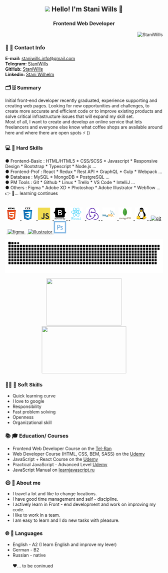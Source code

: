<h2 align="center"><img src="https://media.giphy.com/media/hvRJCLFzcasrR4ia7z/giphy.gif" width="28"> Hello! I'm Stani Wills 🤝</h2> 
<h3 align="center">Frontend Web Developer</h3>
<p align="right"> <img src="https://komarev.com/ghpvc/?username=StaniWills&label=Profile%20views&color=blueviolet&style=flat" alt="StaniWills" /> </p>

### **📧 📲  Contact Info**   

<div align="left">  

**E-mail:** staniwills.info@gmail.com  <br/>
**Telegram:** [StaniWills](https://t.me/StaniWills) <br/>
**GitHub:** [StaniWills](https://github.com/StaniWills) <br/>
**Linkedin:** [Stani Wilhelm](https://www.linkedin.com/in/stani-wills/)</div>

### **🗂 🗄  Summary**

<div align="left">  
Initial front-end developer recently graduated, experience supporting and creating web pages. Looking for new opportunities and challenges, to create more accurate and efficient code or to improve existing products and solve critical infrastructure issues that will expand my skill set.<br/>
Most of all, I want to create and develop an online service that lets freelancers and everyone else know what coffee shops are available around here and where there are open spots ⚡ ))<br/>
</div>

### **💻 🔭  Hard Skills**

<!-- <div align="left">
<a href="https://www.codewars.com/users/StaniWills" target="_blank" rel="noreferrer"> <img src="https://www.codewars.com/users/staniwills/badges/small" alt="codewars"/></a></div>
<div align="left"> -->

● Frontend-Basic : HTML/HTML5 * CSS/SCSS * Javascript * Responsive Design * Bootstrap * Typescript * Node.js ... <br/>
● Frontend-Prof : React * Redux * Rest API * GraphQL * Gulp * Webpack ...<br/>
● Database : MySQL * MongoDB * PostgreSQL ... <br/>
● PM Tools : Git * Github * Linux * Trello * VS Code * IntelliJ ... <br/>
● Others : Figma * Adobe XD * Photoshop * Adobe Illustrator * Webflow ...<br/>
👉 📖... learning continues<br/><br/>
<p><a href="https://www.w3.org/html/" target="_blank" rel="noreferrer"> <img src="https://raw.githubusercontent.com/devicons/devicon/master/icons/html5/html5-original-wordmark.svg" alt="html5" width="40" height="40"/></a>
&nbsp;<a href="https://www.w3schools.com/css/" target="_blank" rel="noreferrer"> <img src="https://raw.githubusercontent.com/devicons/devicon/master/icons/css3/css3-original-wordmark.svg" alt="css3" width="40" height="40"/></a>
&nbsp;<a href="https://developer.mozilla.org/en-US/docs/Web/JavaScript" target="_blank" rel="noreferrer"> <img src="https://raw.githubusercontent.com/devicons/devicon/master/icons/javascript/javascript-original.svg" alt="javascript" width="40" height="40"/></a>
&nbsp;<a href="https://getbootstrap.com" target="_blank" rel="noreferrer"> <img src="https://raw.githubusercontent.com/devicons/devicon/master/icons/bootstrap/bootstrap-plain-wordmark.svg" alt="bootstrap" width="40" height="40"/> </a>
&nbsp;<a href="https://reactjs.org/" target="_blank" rel="noreferrer"> <img src="https://raw.githubusercontent.com/devicons/devicon/master/icons/react/react-original-wordmark.svg" alt="react" width="40" height="40"/></a>
&nbsp;<a href="https://redux.js.org" target="_blank" rel="noreferrer"> <img src="https://raw.githubusercontent.com/devicons/devicon/master/icons/redux/redux-original.svg" alt="redux" width="40" height="40"/> </a>
&nbsp;<a href="https://www.mysql.com/" target="_blank" rel="noreferrer"> <img src="https://raw.githubusercontent.com/devicons/devicon/master/icons/mysql/mysql-original-wordmark.svg" alt="mysql" width="40" height="40"/></a>
&nbsp;<a href="https://www.mongodb.com/" target="_blank" rel="noreferrer"> <img src="https://raw.githubusercontent.com/devicons/devicon/master/icons/mongodb/mongodb-original-wordmark.svg" alt="mongodb" width="40" height="40"/></a>
&nbsp;<a href="https://www.linux.org/" target="_blank" rel="noreferrer"> <img src="https://raw.githubusercontent.com/devicons/devicon/master/icons/linux/linux-original.svg" alt="linux" width="40" height="40"/> </a>
&nbsp;<a href="https://git-scm.com/" target="_blank" rel="noreferrer"> <img src="https://www.vectorlogo.zone/logos/git-scm/git-scm-icon.svg" alt="git" width="40" height="40"/> </a>
&nbsp;<a href="https://www.figma.com/" target="_blank" rel="noreferrer"> <img src="https://www.vectorlogo.zone/logos/figma/figma-icon.svg" alt="figma" width="40" height="40"/> </a>
&nbsp;<a href="https://www.adobe.com/in/products/illustrator.html" target="_blank" rel="noreferrer"> <img src="https://www.vectorlogo.zone/logos/adobe_illustrator/adobe_illustrator-icon.svg" alt="illustrator" width="40" height="40"/> </a> <a href="https://www.photoshop.com/en" target="_blank" rel="noreferrer"> <img src="https://raw.githubusercontent.com/devicons/devicon/master/icons/photoshop/photoshop-line.svg" alt="photoshop" width="40" height="40"/> </a>

<div align="left">

![snake gif](https://github.com/StaniWills/StaniWills/blob/main/github-contribution-grid-snake.svg)
</div>

</div>
<div align="center">
<img src="https://github-readme-stats.vercel.app/api/top-langs?username=StaniWills&show_icons=true&locale=en&layout=compact" width="240"
        height="150" alt=""/>
<img src="https://github-readme-stats.vercel.app/api?username=StaniWills&show_icons=true&locale=en" width="270" height="150"
        />
<!-- <img src="https://github-readme-streak-stats.herokuapp.com/?user=StaniWills&&layout=compact" width="285" height="150"
      alt="" /> -->
</div>

### **🙋‍♂️ 🤝 Soft Skills**

- Quick learning curve<br/>
- I love to google<br/>  
- Responsibility<br/>
- Fast problem solving<br/>
- Openness<br/>
- Organizational skill<br/>

### **📚 🎓 Education/ Courses**

- Frontend Web Developer Course on the [Tel-Ran](<https://tel-ran.de>)
- Web Developer Course (HTML, CSS, BEM, SASS) on the [Udemy](https://www.udemy.com/course/javascript_full/learn/lecture/14328446)
- JavaScript + React Course on the [Udemy](https://www.udemy.com/course/javascript_full/)
- Practical JavaScript - Advanced Level [Udemy](https://www.udemy.com/course/javascript_practice/learn/lecture/17690944?start=0#overview)
- JavaScript Manual on [learnjavascript.ru](https://learn.javascript.ru/)

### **😄 💬 About me**

- I travel a lot and like to change locations.
- I have good time management and self - discipline.
- I actively learn in Front - end development and work on improving my code.
- I like to work in a team.
- I am easy to learn and I do new tasks with pleasure.

### **🌐 🌱 Languages**

- English - A2 (I learn English and improve my lever)
- German - B2
- Russian - native
<br/><br/>
❤️... to be coninued<br/>

<!-- 🌱 I’m currently learning ...HTML, CSS, JS, React </br>
👯 I’m looking to collaborate on ...</br>
🤔 I’m looking for help with ...</br>
💬 Ask me about ...</br>
📫 How to reach me: st.tonkikh@gmail.com </br>
😄 Pronouns: ...</br>
⚡ Fun fact: ...</br>  -->